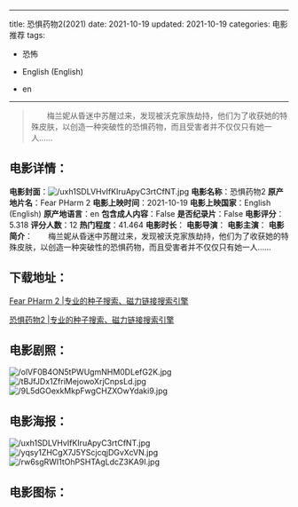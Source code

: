 
---
title: 恐惧药物2(2021)
date: 2021-10-19
updated: 2021-10-19
categories: 电影推荐
tags:
- 恐怖

- English (English)
- en
---


> 　　梅兰妮从昏迷中苏醒过来，发现被沃克家族劫持，他们为了收获她的特殊皮肤，以创造一种突破性的恐惧药物，而且受害者并不仅仅只有她一人……

## **电影详情**：

**电影封面**：<img src="https://image.tmdb.org/t/p/w200/uxh1SDLVHvIfKIruApyC3rtCfNT.jpg" alt="/uxh1SDLVHvIfKIruApyC3rtCfNT.jpg" title="/uxh1SDLVHvIfKIruApyC3rtCfNT.jpg">
**电影名称**：恐惧药物2
**原产地片名**：Fear PHarm 2
**电影上映时间**：2021-10-19
**电影上映国家**：English (English)
**原产地语言**：en
**包含成人内容**：False
**是否纪录片**：False
**电影评分**：5.318
**评分人数**：12
**热门程度**：41.464
**电影时长**：
**电影导演**：
**电影主演**：
**电影简介**：　　梅兰妮从昏迷中苏醒过来，发现被沃克家族劫持，他们为了收获她的特殊皮肤，以创造一种突破性的恐惧药物，而且受害者并不仅仅只有她一人……

## **下载地址**：
[Fear PHarm 2 |专业的种子搜索、磁力链接搜索引擎](https://movie.amd794.com:2083/?search=Fear%20PHarm%202&ordering=&mode=match_phrase&page_size=10&page=1)

[恐惧药物2 |专业的种子搜索、磁力链接搜索引擎](https://movie.amd794.com:2083/?search=%E6%81%90%E6%83%A7%E8%8D%AF%E7%89%A92&ordering=&mode=match_phrase&page_size=10&page=1)
 

## **电影剧照**：
<img src="https://image.tmdb.org/t/p/original/olVF0B4ON5tPWUgmNHM0DLefG2K.jpg" alt="/olVF0B4ON5tPWUgmNHM0DLefG2K.jpg" title="/olVF0B4ON5tPWUgmNHM0DLefG2K.jpg"><img src="https://image.tmdb.org/t/p/original/tBJfJDx1ZfriMejowoXrjCnpsLd.jpg" alt="/tBJfJDx1ZfriMejowoXrjCnpsLd.jpg" title="/tBJfJDx1ZfriMejowoXrjCnpsLd.jpg"><img src="https://image.tmdb.org/t/p/original/9L5dGOexkMkpFwgCHZXOwYdaki9.jpg" alt="/9L5dGOexkMkpFwgCHZXOwYdaki9.jpg" title="/9L5dGOexkMkpFwgCHZXOwYdaki9.jpg">

## **电影海报**：
<img src="https://image.tmdb.org/t/p/original/uxh1SDLVHvIfKIruApyC3rtCfNT.jpg" alt="/uxh1SDLVHvIfKIruApyC3rtCfNT.jpg" title="/uxh1SDLVHvIfKIruApyC3rtCfNT.jpg"><img src="https://image.tmdb.org/t/p/original/yqsy1ZHCgX7J5YScjcqjDGvXcVN.jpg" alt="/yqsy1ZHCgX7J5YScjcqjDGvXcVN.jpg" title="/yqsy1ZHCgX7J5YScjcqjDGvXcVN.jpg"><img src="https://image.tmdb.org/t/p/original/rw6sgRWI1tOhPSHTAgLdcZ3KA9I.jpg" alt="/rw6sgRWI1tOhPSHTAgLdcZ3KA9I.jpg" title="/rw6sgRWI1tOhPSHTAgLdcZ3KA9I.jpg">

## **电影图标**：

